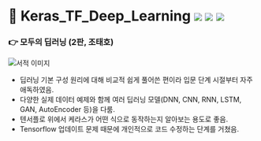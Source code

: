 # 📗 Keras_TF_Deep_Learning <img src="https://img.shields.io/badge/Python-3776AB?style=flat-square&logo=Python&logoColor=white"/> <img src="https://img.shields.io/badge/TensorFlow-FF6F00?style=flat-square&logo=TensorFlow&logoColor=white"/> <img src="https://img.shields.io/badge/Keras-D00000?style=flat-square&logo=Keras&logoColor=white"/>
### 👉 모두의 딥러닝 (2판, 조태호) 

![서적 이미지](https://user-images.githubusercontent.com/87643414/226151220-e9c9b37a-7501-4082-862a-ac8c6e356de4.png)
* 딥러닝 기본 구성 원리에 대해 비교적 쉽게 풀어쓴 편이라 입문 단계 시절부터 자주 애독하였음.
* 다양한 실제 데이터 예제와 함께 여러 딥러닝 모델(DNN, CNN, RNN, LSTM, GAN, AutoEncoder 등)을 다룸.
* 텐서플로 위에서 케라스가 어떤 식으로 동작하는지 알아보는 용도로 좋음.
* Tensorflow 업데이트 문제 때문에 개인적으로 코드 수정하는 단계를 거쳤음.
